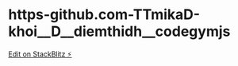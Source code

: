 # https-github.com-TTmikaD-khoi__D__diemthidh__codegymjs

[Edit on StackBlitz ⚡️](https://stackblitz.com/edit/web-platform-lt7vhn)